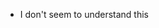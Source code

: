 - I don't seem to understand this

<!---
BrokenDeveloper/BrokenDeveloper is a ✨ special ✨ repository because its `README.md` (this file) appears on your GitHub profile.
You can click the Preview link to take a look at your changes.
--->
